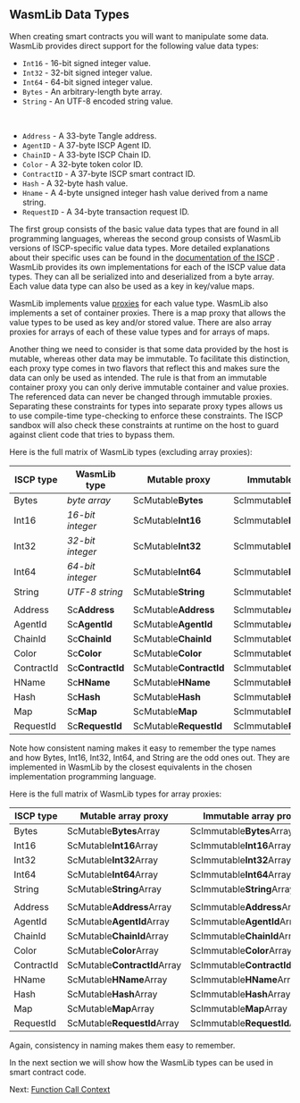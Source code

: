 ## WasmLib Data Types

When creating smart contracts you will want to manipulate some data. WasmLib provides
direct support for the following value data types:

- `Int16` - 16-bit signed integer value.
- `Int32` - 32-bit signed integer value.
- `Int64` - 64-bit signed integer value.
- `Bytes` - An arbitrary-length byte array.
- `String` - An UTF-8 encoded string value.

&nbsp;

- `Address` - A 33-byte Tangle address.
- `AgentID` - A 37-byte ISCP Agent ID.
- `ChainID` - A 33-byte ISCP Chain ID.
- `Color` - A 32-byte token color ID.
- `ContractID` - A 37-byte ISCP smart contract ID.
- `Hash` - A 32-byte hash value.
- `Hname` - A 4-byte unsigned integer hash value derived from a name string.
- `RequestID` - A 34-byte transaction request ID.

The first group consists of the basic value data types that are found in all programming
languages, whereas the second group consists of WasmLib versions of ISCP-specific value
data types. More detailed explanations about their specific uses can be found in the
[documentation of the ISCP](https://github.com/iotaledger/wasp/blob/develop/documentation/docs/misc/coretypes.md)
. WasmLib provides its own implementations for each of the ISCP value data types. They can
all be serialized into and deserialized from a byte array. Each value data type can also
be used as a key in key/value maps.

WasmLib implements value [proxies](proxies.md) for each value type. WasmLib also
implements a set of container proxies. There is a map proxy that allows the value types to
be used as key and/or stored value. There are also array proxies for arrays of each of
these value types and for arrays of maps.

Another thing we need to consider is that some data provided by the host is mutable,
whereas other data may be immutable. To facilitate this distinction, each proxy type comes
in two flavors that reflect this and makes sure the data can only be used as intended. The
rule is that from an immutable container proxy you can only derive immutable container and
value proxies. The referenced data can never be changed through immutable proxies.
Separating these constraints for types into separate proxy types allows us to use
compile-time type-checking to enforce these constraints. The ISCP sandbox will also check
these constraints at runtime on the host to guard against client code that tries to bypass
them.

Here is the full matrix of WasmLib types (excluding array proxies):

| ISCP type  | WasmLib type     | Mutable proxy           | Immutable proxy           |
| ---------- | ---------------- | ----------------------- | ------------------------- |
| Bytes      | *byte array*     | ScMutable**Bytes**      | ScImmutable**Bytes**      |
| Int16      | *16-bit integer* | ScMutable**Int16**      | ScImmutable**Int16**      |
| Int32      | *32-bit integer* | ScMutable**Int32**      | ScImmutable**Int32**      |
| Int64      | *64-bit integer* | ScMutable**Int64**      | ScImmutable**Int64**      |
| String     | *UTF-8 string*   | ScMutable**String**     | ScImmutable**String**     |
|            |                  |                         |                           |
| Address    | Sc**Address**    | ScMutable**Address**    | ScImmutable**Address**    |
| AgentId    | Sc**AgentId**    | ScMutable**AgentId**    | ScImmutable**AgentId**    |
| ChainId    | Sc**ChainId**    | ScMutable**ChainId**    | ScImmutable**ChainId**    |
| Color      | Sc**Color**      | ScMutable**Color**      | ScImmutable**Color**      |
| ContractId | Sc**ContractId** | ScMutable**ContractId** | ScImmutable**ContractId** |
| HName      | Sc**HName**      | ScMutable**HName**      | ScImmutable**HName**      |
| Hash       | Sc**Hash**       | ScMutable**Hash**       | ScImmutable**Hash**       |
| Map        | Sc**Map**        | ScMutable**Map**        | ScImmutable**Map**        |
| RequestId  | Sc**RequestId**  | ScMutable**RequestId**  | ScImmutable**RequestId**  |

Note how consistent naming makes it easy to remember the type names and how Bytes, Int16,
Int32, Int64, and String are the odd ones out. They are implemented in WasmLib by the
closest equivalents in the chosen implementation programming language.

Here is the full matrix of WasmLib types for array proxies:

| ISCP type  | Mutable array proxy          | Immutable array proxy          |
| ---------- | ---------------------------- | ------------------------------ |
| Bytes      | ScMutable**Bytes**Array      | ScImmutable**Bytes**Array      |
| Int16      | ScMutable**Int16**Array      | ScImmutable**Int16**Array      |
| Int32      | ScMutable**Int32**Array      | ScImmutable**Int32**Array      |
| Int64      | ScMutable**Int64**Array      | ScImmutable**Int64**Array      |
| String     | ScMutable**String**Array     | ScImmutable**String**Array     |
|            |                              |                                |
| Address    | ScMutable**Address**Array    | ScImmutable**Address**Array    |
| AgentId    | ScMutable**AgentId**Array    | ScImmutable**AgentId**Array    |
| ChainId    | ScMutable**ChainId**Array    | ScImmutable**ChainId**Array    |
| Color      | ScMutable**Color**Array      | ScImmutable**Color**Array      |
| ContractId | ScMutable**ContractId**Array | ScImmutable**ContractId**Array |
| HName      | ScMutable**HName**Array      | ScImmutable**HName**Array      |
| Hash       | ScMutable**Hash**Array       | ScImmutable**Hash**Array       |
| Map        | ScMutable**Map**Array        | ScImmutable**Map**Array        |
| RequestId  | ScMutable**RequestId**Array  | ScImmutable**RequestId**Array  |

Again, consistency in naming makes them easy to remember.

In the next section we will show how the WasmLib types can be used in smart contract code.

Next: [Function Call Context](context.md)
